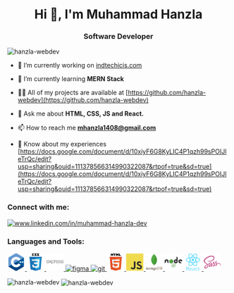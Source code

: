 <h1 align="center">Hi 👋, I'm Muhammad Hanzla</h1>
<h3 align="center">Software Developer</h3>

<p align="left"> <img src="https://komarev.com/ghpvc/?username=hanzla-webdev&label=Profile%20views&color=0e75b6&style=flat" alt="hanzla-webdev" /> </p>

- 🔭 I’m currently working on [indtechicis.com](indtechicis.com)

- 🌱 I’m currently learning **MERN Stack**

- 👨‍💻 All of my projects are available at [https://github.com/hanzla-webdev](https://github.com/hanzla-webdev)

- 💬 Ask me about **HTML, CSS, JS and React.**

- 📫 How to reach me **mhanzla1408@gmail.com**

- 📄 Know about my experiences [https://docs.google.com/document/d/10xiyF6G8KyLIC4P1qzh99sPOIJleTrQc/edit?usp=sharing&ouid=111378566314990322087&rtpof=true&sd=true](https://docs.google.com/document/d/10xiyF6G8KyLIC4P1qzh99sPOIJleTrQc/edit?usp=sharing&ouid=111378566314990322087&rtpof=true&sd=true)

<h3 align="left">Connect with me:</h3>
<p align="left">
<a href="https://linkedin.com/in/www.linkedin.com/in/muhammad-hanzla-dev" target="blank"><img align="center" src="https://raw.githubusercontent.com/rahuldkjain/github-profile-readme-generator/master/src/images/icons/Social/linked-in-alt.svg" alt="www.linkedin.com/in/muhammad-hanzla-dev" height="30" width="40" /></a>
</p>

<h3 align="left">Languages and Tools:</h3>
<p align="left"> <a href="https://www.w3schools.com/cpp/" target="_blank" rel="noreferrer"> <img src="https://raw.githubusercontent.com/devicons/devicon/master/icons/cplusplus/cplusplus-original.svg" alt="cplusplus" width="40" height="40"/> </a> <a href="https://www.w3schools.com/css/" target="_blank" rel="noreferrer"> <img src="https://raw.githubusercontent.com/devicons/devicon/master/icons/css3/css3-original-wordmark.svg" alt="css3" width="40" height="40"/> </a> <a href="https://expressjs.com" target="_blank" rel="noreferrer"> <img src="https://raw.githubusercontent.com/devicons/devicon/master/icons/express/express-original-wordmark.svg" alt="express" width="40" height="40"/> </a> <a href="https://www.figma.com/" target="_blank" rel="noreferrer"> <img src="https://www.vectorlogo.zone/logos/figma/figma-icon.svg" alt="figma" width="40" height="40"/> </a> <a href="https://git-scm.com/" target="_blank" rel="noreferrer"> <img src="https://www.vectorlogo.zone/logos/git-scm/git-scm-icon.svg" alt="git" width="40" height="40"/> </a> <a href="https://www.w3.org/html/" target="_blank" rel="noreferrer"> <img src="https://raw.githubusercontent.com/devicons/devicon/master/icons/html5/html5-original-wordmark.svg" alt="html5" width="40" height="40"/> </a> <a href="https://developer.mozilla.org/en-US/docs/Web/JavaScript" target="_blank" rel="noreferrer"> <img src="https://raw.githubusercontent.com/devicons/devicon/master/icons/javascript/javascript-original.svg" alt="javascript" width="40" height="40"/> </a> <a href="https://www.mongodb.com/" target="_blank" rel="noreferrer"> <img src="https://raw.githubusercontent.com/devicons/devicon/master/icons/mongodb/mongodb-original-wordmark.svg" alt="mongodb" width="40" height="40"/> </a> <a href="https://nodejs.org" target="_blank" rel="noreferrer"> <img src="https://raw.githubusercontent.com/devicons/devicon/master/icons/nodejs/nodejs-original-wordmark.svg" alt="nodejs" width="40" height="40"/> </a> <a href="https://reactjs.org/" target="_blank" rel="noreferrer"> <img src="https://raw.githubusercontent.com/devicons/devicon/master/icons/react/react-original-wordmark.svg" alt="react" width="40" height="40"/> </a> <a href="https://sass-lang.com" target="_blank" rel="noreferrer"> <img src="https://raw.githubusercontent.com/devicons/devicon/master/icons/sass/sass-original.svg" alt="sass" width="40" height="40"/> </a> </p>

<p><img align="left" src="https://github-readme-stats.vercel.app/api/top-langs?username=hanzla-webdev&show_icons=true&locale=en&layout=compact" alt="hanzla-webdev" /></p>

<p>&nbsp;<img align="center" src="https://github-readme-stats.vercel.app/api?username=hanzla-webdev&show_icons=true&locale=en" alt="hanzla-webdev" /></p>
